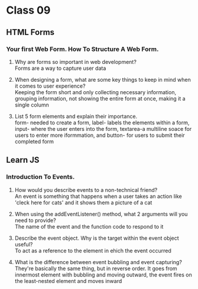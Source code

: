 # Class 09

## HTML Forms

### Your first Web Form. How To Structure A Web Form.

1. Why are forms so important in web development?  
Forms are a way to capture user data  

2. When designing a form, what are some key things to keep in mind when it comes to user experience?  
Keeping the form short and only collecting necessary information, grouping information, not showing the entire form at once, making it a single column  

3. List 5 form elements and explain their importance.  
form- needed to create a form, label- labels the elements within a form, input- where the user enters into the form, textarea-a multiline soace for users to enter more iformmation, and button- for users to submit their completed form

## Learn JS

### Introduction To Events.

1. How would you describe events to a non-technical friend?  
An event is something that happens when a user takes an action like 'cleck here for cats' and it shows them a picture of a cat  

2. When using the addEventListener() method, what 2 arguments will you need to provide?  
The name of the event and the function code to respond to it  

3. Describe the event object. Why is the target within the event object useful?  
To act as a reference to the element in ehich the event occurred  

4. What is the difference between event bubbling and event capturing?  
They're basically the same thing, but in reverse order. It goes from innermost element with bubbling and moving outward, the event fires on the least-nested element and moves inward